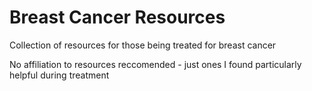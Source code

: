 # Breast Cancer Resources

Collection of resources for those being treated for breast cancer

No affiliation to resources reccomended - just ones I found particularly helpful during treatment
